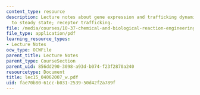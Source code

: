 ```yaml
---
content_type: resource
description: Lecture notes about gene expression and trafficking dynamics. Approach
  to steady state; receptor trafficking.
file: /media/courses/10-37-chemical-and-biological-reaction-engineering-spring-2007/fae70b8061ccb031253950d42f2a789f_lec15_04062007_w.pdf
file_type: application/pdf
learning_resource_types:
- Lecture Notes
ocw_type: OCWFile
parent_title: Lecture Notes
parent_type: CourseSection
parent_uid: 856dd290-3098-a93d-b074-f23f2870a240
resourcetype: Document
title: lec15_04062007_w.pdf
uid: fae70b80-61cc-b031-2539-50d42f2a789f
---
```

